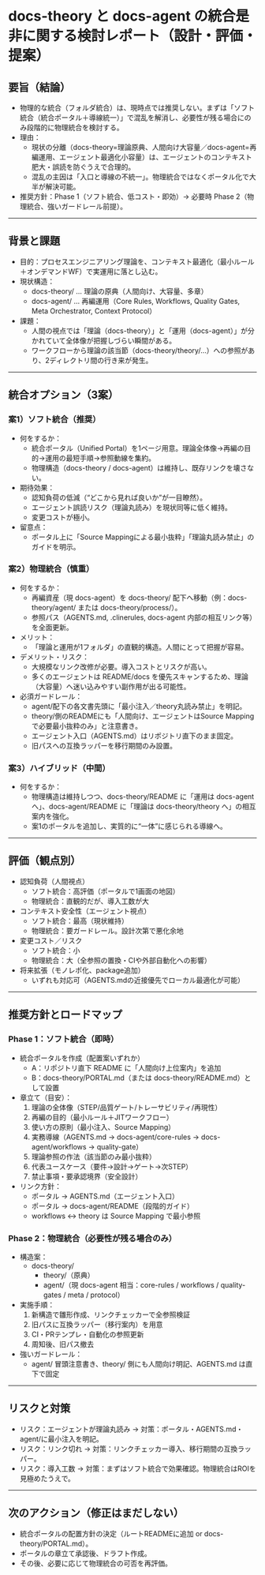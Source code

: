 # docs-theory と docs-agent の統合是非に関する検討レポート（設計・評価・提案）

## 要旨（結論）
- 物理的な統合（フォルダ統合）は、現時点では推奨しない。まずは「ソフト統合（統合ポータル＋導線統一）」で混乱を解消し、必要性が残る場合にのみ段階的に物理統合を検討する。
- 理由：
  - 現状の分離（docs-theory=理論原典、人間向け大容量／docs-agent=再編運用、エージェント最適化小容量）は、エージェントのコンテキスト肥大・誤読を防ぐうえで合理的。
  - 混乱の主因は「入口と導線の不統一」。物理統合ではなくポータル化で大半が解決可能。
- 推奨方針：Phase 1（ソフト統合、低コスト・即効）→ 必要時 Phase 2（物理統合、強いガードレール前提）。

---

## 背景と課題
- 目的：プロセスエンジニアリング理論を、コンテキスト最適化（最小ルール＋オンデマンドWF）で実運用に落とし込む。
- 現状構造：
  - docs-theory/ … 理論の原典（人間向け、大容量、多章）
  - docs-agent/ … 再編運用（Core Rules, Workflows, Quality Gates, Meta Orchestrator, Context Protocol）
- 課題：
  - 人間の視点では「理論（docs-theory）」と「運用（docs-agent）」が分かれていて全体像が把握しづらい瞬間がある。
  - ワークフローから理論の該当節（docs-theory/theory/…）への参照があり、2ディレクトリ間の行き来が発生。

---

## 統合オプション（3案）

### 案1）ソフト統合（推奨）
- 何をするか：
  - 統合ポータル（Unified Portal）を1ページ用意。理論全体像→再編の目的→運用の最短手順→参照動線を集約。
  - 物理構造（docs-theory / docs-agent）は維持し、既存リンクを壊さない。
- 期待効果：
  - 認知負荷の低減（“どこから見れば良いか”が一目瞭然）。
  - エージェント誤読リスク（理論丸読み）を現状同等に低く維持。
  - 変更コストが極小。
- 留意点：
  - ポータル上に「Source Mappingによる最小抜粋」「理論丸読み禁止」のガイドを明示。

### 案2）物理統合（慎重）
- 何をするか：
  - 再編資産（現 docs-agent）を docs-theory/ 配下へ移動（例：docs-theory/agent/ または docs-theory/process/）。
  - 参照パス（AGENTS.md, .clinerules, docs-agent 内部の相互リンク等）を全面更新。
- メリット：
  - 「理論と運用が1フォルダ」の直観的構造。人間にとって把握が容易。
- デメリット・リスク：
  - 大規模なリンク改修が必要。導入コストとリスクが高い。
  - 多くのエージェントは README/docs を優先スキャンするため、理論（大容量）へ迷い込みやすい副作用が出る可能性。
- 必須ガードレール：
  - agent/配下の各文書先頭に「最小注入／theory丸読み禁止」を明記。
  - theory/側のREADMEにも「人間向け、エージェントはSource Mappingで必要最小抜粋のみ」と注意書き。
  - エージェント入口（AGENTS.md）はリポジトリ直下のまま固定。
  - 旧パスへの互換ラッパーを移行期間のみ設置。

### 案3）ハイブリッド（中間）
- 何をするか：
  - 物理構造は維持しつつ、docs-theory/README に「運用は docs-agent へ」、docs-agent/README に「理論は docs-theory/theory へ」の相互案内を強化。
  - 案1のポータルを追加し、実質的に“一体”に感じられる導線へ。

---

## 評価（観点別）
- 認知負荷（人間視点）
  - ソフト統合：高評価（ポータルで1画面の地図）
  - 物理統合：直観的だが、導入工数が大
- コンテキスト安全性（エージェント視点）
  - ソフト統合：最高（現状維持）
  - 物理統合：要ガードレール。設計次第で悪化余地
- 変更コスト／リスク
  - ソフト統合：小
  - 物理統合：大（全参照の置換・CIや外部自動化への影響）
- 将来拡張（モノレポ化、package追加）
  - いずれも対応可（AGENTS.mdの近接優先でローカル最適化が可能）

---

## 推奨方針とロードマップ

### Phase 1：ソフト統合（即時）
- 統合ポータルを作成（配置案いずれか）
  - A：リポジトリ直下 README に「人間向け上位案内」を追加
  - B：docs-theory/PORTAL.md（または docs-theory/README.md）として設置
- 章立て（目安）：
  1) 理論の全体像（STEP/品質ゲート/トレーサビリティ/再現性）
  2) 再編の目的（最小ルール＋JITワークフロー）
  3) 使い方の原則（最小注入、Source Mapping）
  4) 実務導線（AGENTS.md → docs-agent/core-rules → docs-agent/workflows → quality-gate）
  5) 理論参照の作法（該当節のみ最小抜粋）
  6) 代表ユースケース（要件→設計→ゲート→次STEP）
  7) 禁止事項・要承認境界（安全設計）
- リンク方針：
  - ポータル → AGENTS.md（エージェント入口）
  - ポータル → docs-agent/README（段階的ガイド）
  - workflows ↔ theory は Source Mapping で最小参照

### Phase 2：物理統合（必要性が残る場合のみ）
- 構造案：
  - docs-theory/
    - theory/（原典）
    - agent/（現 docs-agent 相当：core-rules / workflows / quality-gates / meta / protocol）
- 実施手順：
  1) 新構造で雛形作成、リンクチェッカーで全参照検証
  2) 旧パスに互換ラッパー（移行案内）を用意
  3) CI・PRテンプレ・自動化の参照更新
  4) 周知後、旧パス撤去
- 強いガードレール：
  - agent/ 冒頭注意書き、theory/ 側にも人間向け明記、AGENTS.md は直下で固定

---

## リスクと対策
- リスク：エージェントが理論丸読み → 対策：ポータル・AGENTS.md・agent/に最小注入を明記。
- リスク：リンク切れ → 対策：リンクチェッカー導入、移行期間の互換ラッパー。
- リスク：導入工数 → 対策：まずはソフト統合で効果確認。物理統合はROIを見極めたうえで。

---

## 次のアクション（修正はまだしない）
- 統合ポータルの配置方針の決定（ルートREADMEに追加 or docs-theory/PORTAL.md）。
- ポータルの章立て承認後、ドラフト作成。
- その後、必要に応じて物理統合の可否を再評価。


